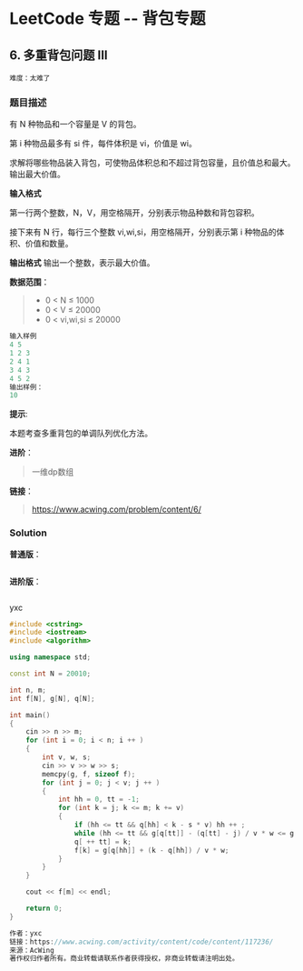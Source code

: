 # LeetCode 专题 -- 背包专题

## 6. 多重背包问题 III

`难度：太难了`

### 题目描述


有 N 种物品和一个容量是 V 的背包。

第 i 种物品最多有 si 件，每件体积是 vi，价值是 wi。

求解将哪些物品装入背包，可使物品体积总和不超过背包容量，且价值总和最大。
输出最大价值。

**输入格式**

第一行两个整数，N，V，用空格隔开，分别表示物品种数和背包容积。

接下来有 N 行，每行三个整数 vi,wi,si，用空格隔开，分别表示第 i 种物品的体积、价值和数量。

**输出格式**
输出一个整数，表示最大价值。

**数据范围**：

> - 0 < N ≤ 1000
> - 0 < V ≤ 20000
> - 0 < vi,wi,si ≤ 20000

```matlab
输入样例
4 5
1 2 3
2 4 1
3 4 3
4 5 2
输出样例：
10
```

**提示**:

本题考查多重背包的单调队列优化方法。

**进阶**：

> 一维dp数组

**链接**：
> <https://www.acwing.com/problem/content/6/>

### Solution


**普通版**：

```java

```

**进阶版**：

```java

```

yxc

```cpp
#include <cstring>
#include <iostream>
#include <algorithm>

using namespace std;

const int N = 20010;

int n, m;
int f[N], g[N], q[N];

int main()
{
    cin >> n >> m;
    for (int i = 0; i < n; i ++ )
    {
        int v, w, s;
        cin >> v >> w >> s;
        memcpy(g, f, sizeof f);
        for (int j = 0; j < v; j ++ )
        {
            int hh = 0, tt = -1;
            for (int k = j; k <= m; k += v)
            {
                if (hh <= tt && q[hh] < k - s * v) hh ++ ;
                while (hh <= tt && g[q[tt]] - (q[tt] - j) / v * w <= g[k] - (k - j) / v * w) tt -- ;
                q[ ++ tt] = k;
                f[k] = g[q[hh]] + (k - q[hh]) / v * w;
            }
        }
    }

    cout << f[m] << endl;

    return 0;
}

作者：yxc
链接：https://www.acwing.com/activity/content/code/content/117236/
来源：AcWing
著作权归作者所有。商业转载请联系作者获得授权，非商业转载请注明出处。
```
